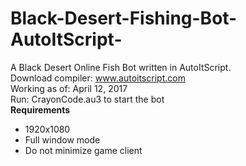 # Black-Desert-Fishing-Bot-AutoItScript-
A Black Desert Online Fish Bot written in AutoItScript.  
Download compiler: www.autoitscript.com  
Working as of: April 12, 2017  
Run: CrayonCode.au3 to start the bot  
**Requirements**  
* 1920x1080  
* Full window mode
* Do not minimize game client
